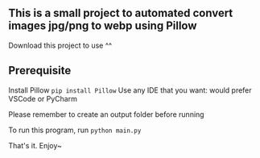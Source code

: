 ## This is a small project to automated convert images jpg/png to webp using Pillow

Download this project to use ^^

## Prerequisite

Install Pillow `pip install Pillow`
Use any IDE that you want: would prefer VSCode or PyCharm

Please remember to create an output folder before running

To run this program, run `python main.py`

That's it. Enjoy~
